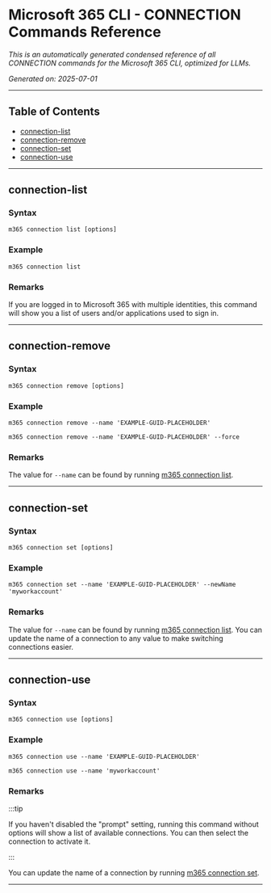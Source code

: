 <!-- DISCLAIMER: All secrets, passwords, and sensitive values in this document are examples only and not real credentials. -->
# Microsoft 365 CLI - CONNECTION Commands Reference

*This is an automatically generated condensed reference of all CONNECTION commands for the Microsoft 365 CLI, optimized for LLMs.*

*Generated on: 2025-07-01*

---

## Table of Contents

- [connection-list](#connection-list)
- [connection-remove](#connection-remove)
- [connection-set](#connection-set)
- [connection-use](#connection-use)

---

## connection-list

### Syntax
```
m365 connection list [options]
```

### Example
```
m365 connection list

```

### Remarks
If you are logged in to Microsoft 365 with multiple identities, this command will show you a list of users and/or applications used to sign in.  



---

## connection-remove

### Syntax
```
m365 connection remove [options]
```

### Example
```
m365 connection remove --name 'EXAMPLE-GUID-PLACEHOLDER'

m365 connection remove --name 'EXAMPLE-GUID-PLACEHOLDER' --force

```

### Remarks
The value for `--name` can be found by running [m365 connection list](connection-list.mdx). 



---

## connection-set

### Syntax
```
m365 connection set [options]
```

### Example
```
m365 connection set --name 'EXAMPLE-GUID-PLACEHOLDER' --newName 'myworkaccount'

```

### Remarks
The value for `--name` can be found by running [m365 connection list](connection-list.mdx). You can update the name of a connection to any value to make switching connections easier. 



---

## connection-use

### Syntax
```
m365 connection use [options]
```

### Example
```
m365 connection use --name 'EXAMPLE-GUID-PLACEHOLDER'

m365 connection use --name 'myworkaccount'

```

### Remarks
:::tip

If you haven't disabled the "prompt" setting, running this command without options will show a list of available connections. You can then select the connection to activate it.

:::

You can update the name of a connection by running [m365 connection set](connection-set.mdx).



---
